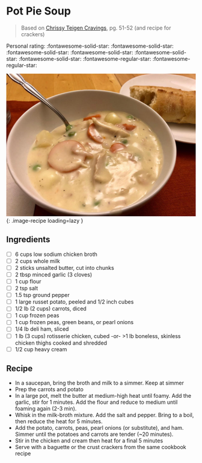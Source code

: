 <!-- Needs Manual Review -->

# Pot Pie Soup

> Based on [Chrissy Teigen Cravings], pg. 51-52 (and recipe for crackers)

  [Chrissy Teigen Cravings]: https://www.penguinrandomhouse.com/books/252973/cravings-by-chrissy-teigen-with-adeena-sussman/

<!-- {cts} rating=3; (User can specify rating on scale of 1-5) -->
Personal rating: :fontawesome-solid-star: :fontawesome-solid-star: :fontawesome-solid-star: :fontawesome-solid-star: :fontawesome-solid-star: :fontawesome-solid-star: :fontawesome-regular-star: :fontawesome-regular-star:
<!-- {cte} -->

<!-- {cts} name_image=pot_pie_soup.jpeg; (User can specify image name) -->
![pot_pie_soup.jpeg](./pot_pie_soup.jpeg){: .image-recipe loading=lazy }
<!-- {cte} -->

## Ingredients

* [ ] 6 cups low sodium chicken broth
* [ ] 2 cups whole milk
* [ ] 2 sticks unsalted butter, cut into chunks
* [ ] 2 tbsp minced garlic (3 cloves)
* [ ] 1 cup flour
* [ ] 2 tsp salt
* [ ] 1.5 tsp ground pepper
* [ ] 1 large russet potato, peeled and 1/2 inch cubes
* [ ] 1/2 lb (2 cups) carrots, diced
* [ ] 1 cup frozen peas
* [ ] 1 cup frozen peas, green beans, or pearl onions
* [ ] 1/4 lb deli ham, sliced
* [ ] 1 lb (3 cups) rotisserie chicken, cubed -or- >1 lb boneless, skinless chicken thighs cooked and shredded
* [ ] 1/2 cup heavy cream

## Recipe

* In a saucepan, bring the broth and milk to a simmer. Keep at simmer
* Prep the carrots and potato
* In a large pot, melt the butter at medium-high heat until foamy. Add the garlic, stir for 1 minutes. Add the flour and reduce to medium until foaming again (2-3 min).
* Whisk in the milk-broth mixture. Add the salt and pepper. Bring to a boil, then reduce the heat for 5 minutes.
* Add the potato, carrots, peas, pearl onions (or substitute), and ham. Simmer until the potatoes and carrots are tender (~20 minutes).
* Stir in the chicken and cream then heat for a final 5 minutes
* Serve with a baguette or the crust crackers from the same cookbook recipe
